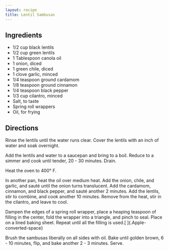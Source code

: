 ```yaml
---
layout: recipe
title: Lentil Sambusas
---
```


## Ingredients

* 1/2 cup black lentils
* 1/2 cup green lentils
* 1 Tablespoon canola oil
* 1 onion, diced
* 1 green chile, diced
* 1 clove garlic, minced
* 1/4 teaspoon ground cardamom
* 1/8 teaspoon ground cinnamon
* 1/4 teaspoon black pepper
* 1/3 cup cilantro, minced
* Salt, to taste
* Spring roll wrappers
* Oil, for frying

## Directions

Rinse the lentils until the water runs clear. Cover the lentils with an
inch of water and soak overnight.

Add the lentils and water to a saucepan and bring to a boil. Reduce to a
simmer and cook until tender, 20 - 30 minutes. Drain.

Heat the oven to 400° F.

In another pan, heat the oil over medium heat. Add the onion, chile, and
garlic, and sauté until the onion turns translucent. Add the cardamom,
cinnamon, and black pepper, and sauté another 2 minutes. Add the
lentils, stir to combine, and cook another 10 minutes. Remove from the
heat, stir in the cilantro, and leave to cool.

Dampen the edges of a spring roll wrapper, place a heaping teaspoon of
filling in the center, fold the wrapper into a triangle, and pinch to
seal. Place on a lined baking sheet. Repeat until all the filling is
used.[ ]{.Apple-converted-space}

Brush the sambusas liberally on all sides with oil. Bake until golden
brown, 6 - 10 minutes, flip, and bake another 2 - 3 minutes. Serve.
